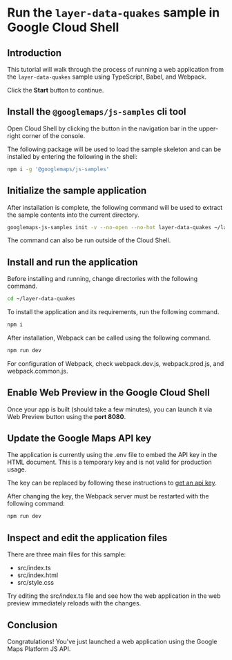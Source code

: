 # Run the `layer-data-quakes` sample in Google Cloud Shell

<walkthrough-tutorial-duration duration="10"/>

## Introduction

This tutorial will walk through the process of running a web application from
the `layer-data-quakes` sample using TypeScript, Babel, and Webpack.

Click the **Start** button to continue.

## Install the `@googlemaps/js-samples` cli tool

Open Cloud Shell by clicking the
<walkthrough-cloud-shell-icon></walkthrough-cloud-shell-icon> button in the
navigation bar in the upper-right corner of the console.

The following package will be used to load the sample skeleton and can be
installed by entering the following in the shell:

```bash
npm i -g '@googlemaps/js-samples'
```

## Initialize the sample application

After installation is complete, the following command will be used to extract
the sample contents into the current directory.

```bash
googlemaps-js-samples init -v --no-open --no-hot layer-data-quakes ~/layer-data-quakes
```

The command can also be run outside of the Cloud Shell.

## Install and run the application

Before installing and running, change directories with the following command.

```bash
cd ~/layer-data-quakes
```

To install the application and its requirements, run the following command.

```bash
npm i
```

After installation, Webpack can be called using the following command.

```bash
npm run dev
```

For configuration of Webpack, check
<walkthrough-editor-open-file filePath="layer-data-quakes/webpack.dev.js">webpack.dev.js</walkthrough-editor-open-file>,
<walkthrough-editor-open-file filePath="layer-data-quakes/webpack.prod.js">webpack.prod.js</walkthrough-editor-open-file>,
and
<walkthrough-editor-open-file filePath="layer-data-quakes/webpack.common.js">webpack.common.js</walkthrough-editor-open-file>.

## Enable Web Preview in the Google Cloud Shell

Once your app is built (should take a few minutes), you can launch it via
<walkthrough-spotlight-pointer target="cloudshell" spotlightId="devshell-web-preview-button">Web
Preview button</walkthrough-spotlight-pointer> using the **port 8080**.

## Update the Google Maps API key

The application is currently using the
<walkthrough-editor-open-file filePath="layer-data-quakes/.env">.env</walkthrough-editor-open-file>
file to embed the API key in the HTML document. This is a temporary key and is
not valid for production usage.

The key can be replaced by following these instructions to
[get an api key](https://developers.google.com/maps/documentation/javascript/get-api-key).

After changing the key, the Webpack server must be restarted with the following
command:

```bash
npm run dev
```

## Inspect and edit the application files

There are three main files for this sample:

*   <walkthrough-editor-open-file filePath="layer-data-quakes/src/index.ts">src/index.ts</walkthrough-editor-open-file>
*   <walkthrough-editor-open-file filePath="layer-data-quakes/src/index.html">src/index.html</walkthrough-editor-open-file>
*   <walkthrough-editor-open-file filePath="layer-data-quakes/src/style.css">src/style.css</walkthrough-editor-open-file>

Try editing the <walkthrough-editor-open-file filePath="layer-data-quakes/src/index.ts">src/index.ts</walkthrough-editor-open-file> file and see how the web application in the web preview immediately reloads with the changes.

## Conclusion

<walkthrough-conclusion-trophy></walkthrough-conclusion-trophy>

Congratulations! You've just launched a web application using the Google Maps
Platform JS API.
